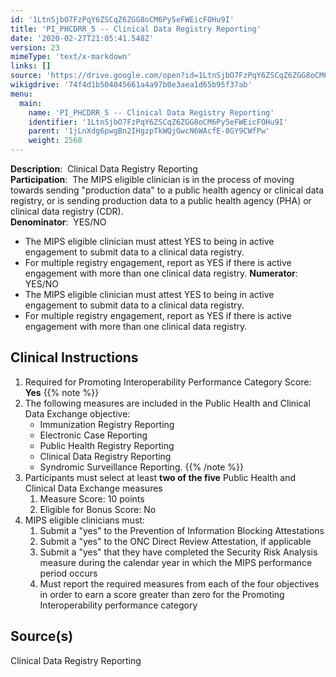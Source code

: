 ```yaml
---
id: '1LtnSjbO7FzPqY6ZSCqZ6ZGG8oCM6Py5eFWEicFOHu9I'
title: 'PI_PHCDRR_5 -- Clinical Data Registry Reporting'
date: '2020-02-27T21:05:41.548Z'
version: 23
mimeType: 'text/x-markdown'
links: []
source: 'https://drive.google.com/open?id=1LtnSjbO7FzPqY6ZSCqZ6ZGG8oCM6Py5eFWEicFOHu9I'
wikigdrive: '74f4d1b504045661a4a97b0e3aea1d65b95f37ab'
menu:
  main:
    name: 'PI_PHCDRR_5 -- Clinical Data Registry Reporting'
    identifier: '1LtnSjbO7FzPqY6ZSCqZ6ZGG8oCM6Py5eFWEicFOHu9I'
    parent: '1jLnXdg6pwgBn2IHgzpTkWQjGwcN6WAcfE-8GY9CWfPw'
    weight: 2560
---
```

**Description**:  Clinical Data Registry Reporting  
**Participation**:  The MIPS eligible clinician is in the process of moving towards sending "production data" to a public health agency or clinical data registry, or is sending production data to a public health agency (PHA) or clinical data registry (CDR).  
**Denominator**:  YES/NO
* The MIPS eligible clinician must attest YES to being in active engagement to submit data to a clinical data registry.
* For multiple registry engagement, report as YES if there is active engagement with more than one clinical data registry.
**Numerator**: YES/NO
* The MIPS eligible clinician must attest YES to being in active engagement to submit data to a clinical data registry.
* For multiple registry engagement, report as YES if there is active engagement with more than one clinical data registry.
  
## Clinical Instructions  

1. Required for Promoting Interoperability Performance Category Score: <strong>Yes</strong>
{{% note %}}
2. The following measures are included in the Public Health and Clinical Data Exchange objective:
   * Immunization Registry Reporting
   * Electronic Case Reporting
   * Public Health Registry Reporting
   * Clinical Data Registry Reporting
   * Syndromic Surveillance Reporting.
{{% /note %}}
1. Participants must select at least <strong>two of the five</strong> Public Health and Clinical Data Exchange measures
   1. Measure Score: 10 points
   2. Eligible for Bonus Score: No
1. MIPS eligible clinicians must:
   1. Submit a "yes" to the Prevention of Information Blocking Attestations
   2. Submit a "yes" to the ONC Direct Review Attestation, if applicable
   3. Submit a "yes" that they have completed the Security Risk Analysis measure during the calendar year in which the MIPS performance period occurs
   4. Must report the required measures from each of the four objectives in order to earn a score greater than zero for the Promoting Interoperability performance category
  
## Source(s)  
  
Clinical Data Registry Reporting
